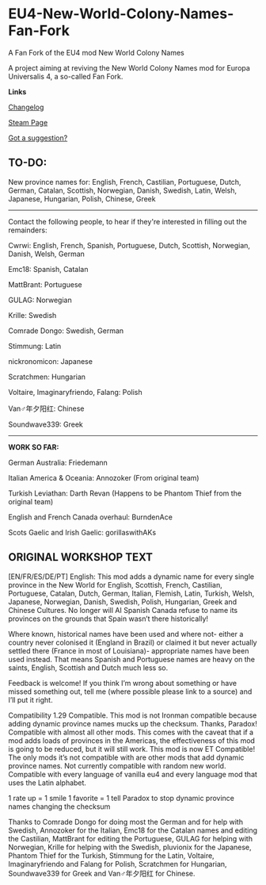 # EU4-New-World-Colony-Names-Fan-Fork
A Fan Fork of the EU4 mod New World Colony Names

A project aiming at reviving the New World Colony Names mod for Europa Universalis 4, a so-called Fan Fork.

**Links**

[Changelog](NewWorldColonyNamesFanFork/changelog.txt)

[Steam Page](https://steamcommunity.com/sharedfiles/filedetails/?id=1375379791)

[Got a suggestion?](https://github.com/Danarca/EU4-New-World-Colony-Names-Fan-Fork/issues)

TO-DO:
---
New province names for: English, French, Castilian, Portuguese, Dutch, German, Catalan, Scottish, Norwegian, Danish, Swedish, Latin, Welsh, Japanese, Hungarian, Polish, Chinese, Greek
*********
Contact the following people, to hear if they're interested in filling out the remainders:

Cwrwi: English, French, Spanish, Portuguese, Dutch, Scottish, Norwegian, Danish, Welsh, German

Emc18: Spanish, Catalan

MattBrant: Portuguese

GULAG: Norwegian

Krille: Swedish

Comrade Dongo: Swedish, German

Stimmung: Latin

nickronomicon: Japanese

Scratchmen: Hungarian

Voltaire, Imaginaryfriendo, Falang: Polish

Van♂年夕阳红: Chinese

Soundwave339: Greek

---
**WORK SO FAR:**

German Australia: Friedemann

Italian America & Oceania: Annozoker (From original team)

Turkish Leviathan: Darth Revan (Happens to be Phantom Thief from the original team)

English and French Canada overhaul: BurndenAce

Scots Gaelic and Irish Gaelic: gorillaswithAKs

ORIGINAL WORKSHOP TEXT
----------------------
[EN/FR/ES/DE/PT] English: This mod adds a dynamic name for every single province in the New World for English, Scottish, French, Castilian, Portuguese, Catalan, Dutch, German, Italian, Flemish, Latin, Turkish, Welsh, Japanese, Norwegian, Danish, Swedish, Polish, Hungarian, Greek and Chinese Cultures. No longer will AI Spanish Canada refuse to name its provinces on the grounds that Spain wasn’t there historically!

Where known, historical names have been used and where not- either a country never colonised it (England in Brazil) or claimed it but never actually settled there (France in most of Louisiana)- appropriate names have been used instead. That means Spanish and Portuguese names are heavy on the saints, English, Scottish and Dutch much less so.

Feedback is welcome! If you think I’m wrong about something or have missed something out, tell me (where possible please link to a source) and I’ll put it right.

Compatibility
1.29 Compatible.
This mod is not Ironman compatible because adding dynamic province names mucks up the checksum. Thanks, Paradox!
Compatible with almost all other mods. This comes with the caveat that if a mod adds loads of provinces in the Americas, the effectiveness of this mod is going to be reduced, but it will still work.
This mod is now ET Compatible!
The only mods it’s not compatible with are other mods that add dynamic province names.
Not currently compatible with random new world.
Compatible with every language of vanilla eu4 and every language mod that uses the Latin alphabet.

1 rate up = 1 smile
1 favorite = 1 tell Paradox to stop dynamic province names changing the checksum

Thanks to Comrade Dongo for doing most the German and for help with Swedish, Annozoker for the Italian, Emc18 for the Catalan names and editing the Castilian, MattBrant for editing the Portuguese, GULAG for helping with Norwegian, Krille for helping with the Swedish, pluvionix for the Japanese, Phantom Thief for the Turkish, Stimmung for the Latin, Voltaire, Imaginaryfriendo and Falang for Polish, Scratchmen for Hungarian, Soundwave339 for Greek and Van♂年夕阳红 for Chinese.
